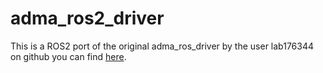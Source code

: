 # adma_ros2_driver

This is a ROS2 port of the original adma_ros_driver by the user lab176344 on github you can find [here](https://github.com/lab176344/adma_ros_driver).
